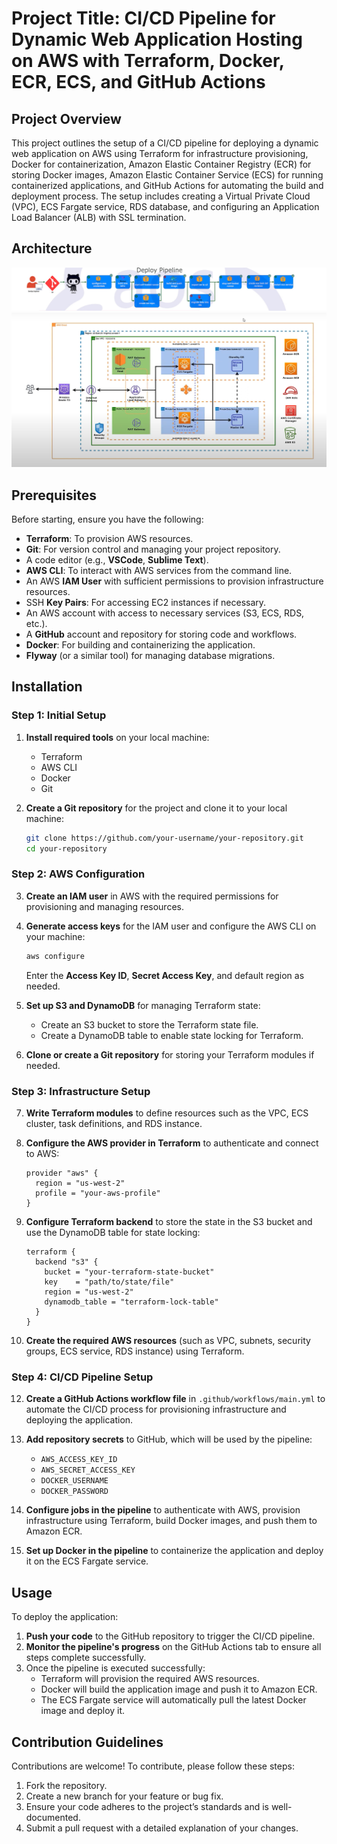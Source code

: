 # Project Title: CI/CD Pipeline for Dynamic Web Application Hosting on AWS with Terraform, Docker, ECR, ECS, and GitHub Actions

## Project Overview

This project outlines the setup of a CI/CD pipeline for deploying a dynamic web application on AWS using Terraform for infrastructure provisioning, Docker for containerization, Amazon Elastic Container Registry (ECR) for storing Docker images, Amazon Elastic Container Service (ECS) for running containerized applications, and GitHub Actions for automating the build and deployment process. The setup includes creating a Virtual Private Cloud (VPC), ECS Fargate service, RDS database, and configuring an Application Load Balancer (ALB) with SSL termination.

## Architecture 
![Architecture Diagram](cicd.png)  
![Architecture Diagram](rentzone-diagram.png)  

## Prerequisites

Before starting, ensure you have the following:

- **Terraform**: To provision AWS resources.
- **Git**: For version control and managing your project repository.
- A code editor (e.g., **VSCode**, **Sublime Text**).
- **AWS CLI**: To interact with AWS services from the command line.
- An AWS **IAM User** with sufficient permissions to provision infrastructure resources.
- SSH **Key Pairs**: For accessing EC2 instances if necessary.
- An AWS account with access to necessary services (S3, ECS, RDS, etc.).
- A **GitHub** account and repository for storing code and workflows.
- **Docker**: For building and containerizing the application.
- **Flyway** (or a similar tool) for managing database migrations.

## Installation

### Step 1: Initial Setup

1. **Install required tools** on your local machine:
   - Terraform
   - AWS CLI
   - Docker
   - Git

2. **Create a Git repository** for the project and clone it to your local machine:
   ```bash
   git clone https://github.com/your-username/your-repository.git
   cd your-repository
   ```

### Step 2: AWS Configuration

3. **Create an IAM user** in AWS with the required permissions for provisioning and managing resources.

4. **Generate access keys** for the IAM user and configure the AWS CLI on your machine:
   ```bash
   aws configure
   ```
   Enter the **Access Key ID**, **Secret Access Key**, and default region as needed.

5. **Set up S3 and DynamoDB** for managing Terraform state:
   - Create an S3 bucket to store the Terraform state file.
   - Create a DynamoDB table to enable state locking for Terraform.

6. **Clone or create a Git repository** for storing your Terraform modules if needed.

### Step 3: Infrastructure Setup

7. **Write Terraform modules** to define resources such as the VPC, ECS cluster, task definitions, and RDS instance.

8. **Configure the AWS provider in Terraform** to authenticate and connect to AWS:
   ```hcl
   provider "aws" {
     region = "us-west-2"
     profile = "your-aws-profile"
   }
   ```

9. **Configure Terraform backend** to store the state in the S3 bucket and use the DynamoDB table for state locking:
   ```hcl
   terraform {
     backend "s3" {
       bucket = "your-terraform-state-bucket"
       key    = "path/to/state/file"
       region = "us-west-2"
       dynamodb_table = "terraform-lock-table"
     }
   }
   ```

10. **Create the required AWS resources** (such as VPC, subnets, security groups, ECS service, RDS instance) using Terraform.

### Step 4: CI/CD Pipeline Setup

12. **Create a GitHub Actions workflow file** in `.github/workflows/main.yml` to automate the CI/CD process for provisioning infrastructure and deploying the application.

13. **Add repository secrets** to GitHub, which will be used by the pipeline:
    - `AWS_ACCESS_KEY_ID`
    - `AWS_SECRET_ACCESS_KEY`
    - `DOCKER_USERNAME`
    - `DOCKER_PASSWORD`

14. **Configure jobs in the pipeline** to authenticate with AWS, provision infrastructure using Terraform, build Docker images, and push them to Amazon ECR.

15. **Set up Docker in the pipeline** to containerize the application and deploy it on the ECS Fargate service.

## Usage

To deploy the application:

1. **Push your code** to the GitHub repository to trigger the CI/CD pipeline.
2. **Monitor the pipeline's progress** on the GitHub Actions tab to ensure all steps complete successfully.
3. Once the pipeline is executed successfully:
   - Terraform will provision the required AWS resources.
   - Docker will build the application image and push it to Amazon ECR.
   - The ECS Fargate service will automatically pull the latest Docker image and deploy it.

## Contribution Guidelines

Contributions are welcome! To contribute, please follow these steps:

1. Fork the repository.
2. Create a new branch for your feature or bug fix.
3. Ensure your code adheres to the project’s standards and is well-documented.
4. Submit a pull request with a detailed explanation of your changes.

